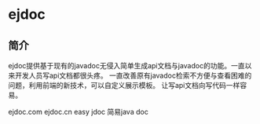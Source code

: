 # ejdoc
## 简介
ejdoc提供基于现有的javadoc无侵入简单生成api文档与javadoc的功能。一直以来开发人员写api文档都很头疼。
一直改善原有javadoc检索不方便与查看困难的问题，利用前端的新技术，可以自定义展示模板。
让写api文档向写代码一样容易。

ejdoc.com
ejdoc.cn
easy jdoc 简易java doc